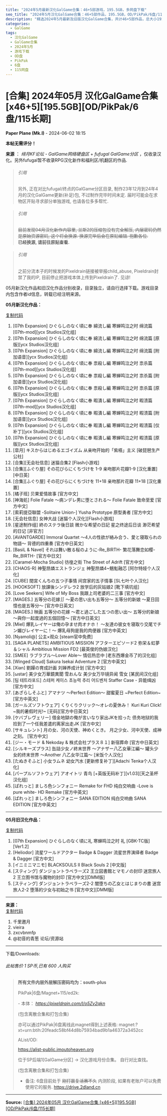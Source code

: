 ```yaml
---
title: "2024年5月最新汉化GalGame合集：46+5部游戏，195.5GB，多网盘下载"
seo_title: "2024年5月汉化GalGame合集：46+5部作品，195.5GB，OD/PikPak/6盘/115下载"
description: "精选2024年5月最新及旧版汉化GalGame合集，共计46+5部作品，总大小195.5GB。提供OD、PikPak、6盘、115等多种下载方式，便捷获取最新汉化GalGame资源。"
categories:
  - GalGame
tags:
  - 汉化GalGame
  - GalGame合集
  - 2024年5月
  - 游戏下载
  - OD盘
  - PikPak
  - 6盘
  - 115网盘
---
```


# [合集] 2024年05月 汉化GalGame合集 [x46+5][195.5GB][OD/PikPak/6盘/115长期]

**Paper Plane (Mk.I)** - 2024-06-02 18:15

**本帖无需评分！**  
  
  
  
**来源** ： _绯月KF论坛 - GalGame网络硬盘区_ \+ _fufugal GalGame分区_ ，仅收录汉化。另外fufugal暂不收录RPG汉化新作和福利区/机翻区的作品.  
  
  
  
  


> ###### 引用
> 
> 另外, 正在对比fufugal/终点的GalGame分区目录, 制作23年12月到24年4月的汉化GalGame更新(补足)包, 不过制作完毕时间未定. 届时可能会在求物区开贴寻求部分单独游戏, 也请各位多多帮忙.

  
  


> ###### 引用
> 
> ~~目前发现04月汉化新作内容里, 兰斯2的压缩包没有完全解压, 内层密码仍然是原始资源密码, 这个将会换源. 换源完毕后会在原贴编辑. 抱歉各位.~~   
> **已经换源, 请前往原贴查看.**

  
  


> ###### 引用
> 
> 之前分流本子的时候发的Pixeldrain链接被举报child_abuse, Pixeldrain封禁了我的IP, 目前停止把游戏本体上传到Pixeldrain了. 见谅! 

  
  
  
  
  
05月新汉化作品和旧汉化作品分别收录，目录独立，请自行选择下载。游戏目录内包含作者id信息，转载已经注明来源。  
  
  
  
  
**05月新汉化作品：**  
  
[复制代码](javascript:)

  1. [07th Expansion] ひぐらしのなく頃に奉 綿流し編 寒蝉鸣泣之时 绵流篇 [07th-mod][ycx Studios汉化组]
  2. [07th Expansion] ひぐらしのなく頃に奉 綿流し編 寒蝉鸣泣之时 绵流篇 [原版][ycx Studios汉化组]
  3. [07th Expansion] ひぐらしのなく頃に奉 綿流し編 寒蝉鸣泣之时 绵流篇 [附加语音][ycx Studios汉化组]
  4. [07th Expansion] ひぐらしのなく頃に奉 祟殺し編 寒蝉鸣泣之时 祟杀篇 [07th-mod][ycx Studios汉化组]
  5. [07th Expansion] ひぐらしのなく頃に奉 祟殺し編 寒蝉鸣泣之时 祟杀篇 [附加语音][ycx Studios汉化组]
  6. [07th Expansion] ひぐらしのなく頃に奉 祟殺し編 寒蝉鸣泣之时 祟杀篇 [原版][ycx Studios汉化组]
  7. [07th Expansion] ひぐらしのなく頃に奉 暇潰し編 寒蝉鸣泣之时 暇溃篇 [07th-mod][ycx Studios汉化组]
  8. [07th Expansion] ひぐらしのなく頃に奉 暇潰し編 寒蝉鸣泣之时 暇溃篇 [附加语音][ycx Studios汉化组]
  9. [07th Expansion] ひぐらしのなく頃に奉 暇潰し編 寒蝉鸣泣之时 暇溃篇 [仅补丁][ycx Studios汉化组]
  10. [07th Expansion] ひぐらしのなく頃に奉 暇潰し編 寒蝉鸣泣之时 暇溃篇 [原版][ycx Studios汉化组]
  11. [皐月] キスからはじめるエゴイズム 从亲吻开始的「紫梧」主义 [破琵琶生产公社]
  12. [合集][无会社信息] 迷猫合集2 [Flash小游戏]
  13. [合集][ふぐり屋] その花びらにくちづけを 1-9 亲吻那片花瓣1-9 [汉化重置][中日英]
  14. [合集][ふぐり屋] その花びらにくちづけを 11+18 亲吻那片花瓣 11+18 [汉化重置]
  15. [橘子班] 贝果爱情故事 [官方中文]
  16. [神海処] Folie Fatale ～病ンデレ男に堕とされる～ Folie Fatale 致命至爱 [官方中文]
  17. [索莉提亞聯盟 -Solitaire Union-] Yusha Prototype 原型勇者 [官方中文]
  18. [无会社信息] 女神大战 [迷猫个人汉化][Flash小游戏]
  19. [星途制作组] 終のステラ後日談 微かな希望の日記 星之终途后日谈 渺茫希望的日记 [非官方]
  20. [AVANTGARDE] Immoral Quartet ～4人の性欲が絡み合う、愛と寝取られの物語～ 背德的四重奏 [官方中日英文]
  21. [BasiL & Navel] それは舞い散る桜のように-Re_BIRTH- 繁花落舞恋如樱-Re_BIRTH- [官方中日文]
  22. [Caramel-Mocha Studio] 彷徨之街 The Street of Adrift [官方中文]
  23. [CHAOS-R] 神聖昂燐エストランジェ 神聖昂燐4~魑鬽融芯 [阿尔特娅个人汉化]
  24. [CUBE] 間宮くんちの五つ子事情 间宫家的五子情事 [SL七叶个人汉化]
  25. [HOOKSOFT] 放課後シンデレラ2 放学后的灰姑娘2 [靴下填坑组]
  26. [Love Seekers] Wife of My Boss 我跟上司老婆的二三事 [官方中文]
  27. [MAGES.] 五等分の花嫁∬ ～夏の思い出も五等分～ 五等分的新娘 ～夏日回憶也是五等分～ [官方中日英文]
  28. [MAGES.] 映画 五等分の花嫁 ～君と過ごした五つの思い出～ 五等分的新娘～與你一起度過的五個回憶～ [官方中日英文]
  29. [Miel] 爆乳レイヤーは俺の孕ませ肉オナホ！ ～友達の彼女を寝取り交尾でチン媚びレイヤーに！～ 爆乳母狗是我的肉便器 [官方中英文]
  30. [Nyamoli@] 公主×观众 [steam官中免费]
  31. [SAGA PLANETS] AMBITIOUS MISSION アフターエピソード2 弥栄＆虹夢＆シャル Ambitious Mission FD2 [最英俊的伪娘汉化]
  32. [SMEE] ラブラブル～Lover Able～ 情侣热恋中 [老东西爆金币了的汉化组]
  33. [Winged Cloud] Sakura Isekai Adventure 2 [官方中英文]
  34. [Xian] 劉嬋の育成計画 刘婵养成计划 [官方中文]
  35. [ωstar] 美少女万華鏡異聞 雪おんな 美少女万华镜异闻 雪女 [某民间汉化组]
  36. [팀 테트라포드] 스테퍼 케이스 초능력 추리 어드벤처 Staffer Case - 异能缉凶 [官方中文]
  37. [あざらしそふと] アマナツ ～Perfect Edition～ 甜蜜夏日 ~Perfect Edition~ [官方中英文]
  38. [ガールズソフトウェア] くりくりクリック～オレの夏休み！ Kuri Kuri Click! ~我的暑假时光!~ [无码][官方中日英文]
  39. [ケバブレヴェリー] 借金地獄の俺が言いなり家出JKを拾った 债务地狱的我捡到了一个任我差遣的离家出走JK [官方中文]
  40. [サキュレント] 月の女、河の天使、神めくとき。 月之少女、河中天使、成神之刻。 [官方中文]
  41. [ジー・モード & Nekoday & 株式会社プラス８１] 新宿葬命 [官方中日英文]
  42. [シルキーズプラス] 缶詰少女ノ終末世界 ～アナザー八乙女華江編～ 罐头少女的终末世界 ～Another 八乙女华江篇～ [米饭个人汉化]
  43. [たぬきそふと] 小女ラムネ 幼女汽水 [更新修复补丁][Adachi Tenka个人汉化]
  44. [パープルソフトウェア] アオイトリ 青鸟 [+英版无码补丁][v1.03][天之圣杯汉化组]
  45. [ぱれっと] ましろ色シンフォニー Remake for FHD 纯白交响曲 -Love is pure white- HD Remake [官方中英文]
  46. [ぱれっと] ましろ色シンフォニー SANA EDITION 纯白交响曲 SANA EDITION [官方中英文]

  
---  
  
  
  
  
**05月旧汉化作品：**  
  
[复制代码](javascript:)

  1. [07th Expansion] ひぐらしのなく頃に礼 寒蝉鸣泣之时 礼 [GBK-TC版][Ver1.2]
  2. [Heliodor] 流星ワールドアクター Badge & Dagger 流星世界演绎者 Badge & Dagger [官方中文]
  3. [イニミニマニモ] BLACKSOULS II Black Souls 2 [中文版]
  4. [スティング] ダンジョントラベラーズ2 王立図書館とマモノの封印 迷宫旅人2 王立图书馆与魔物的封印 [官方中文][DMM版]
  5. [スティング] ダンジョントラベラーズ2-2 闇堕ちの乙女とはじまりの書 迷宫旅人2-2 堕落的少女与初始之书 [官方中文][DMM版]

  
---  
  
  
  
  
**来源：**  
[复制代码](javascript:)

  1. 千里邀月
  2. vieira
  3. zxcvbnmfp
  4. @初音的青葱 论坛/资源站

  
---  
  
  
  
下载/Downloads:  
  
  
  
  
  


###### 此帖售价 1 SP币,已有 600 人购买

>   
>   
>   
> **所有文件内层外层解压密码均为：south-plus**  
>   
>   
>   
>   
>  PikPak|6盘/Magnet+115/ed2k:  
>   
>   
>  \- 本体： _https://pixeldrain.com/l/o5Zv2qkn_  
>   
>   
> (包含离散合集和打包合集)  
>   
>   
> 亦可以通过PikPak|6盘离线此magnet得到上述表格: magnet:?xt=urn:btih:20feadc58bf44d8b75934bad9b1a46372a3452cc  
>   
>   
>   
> AList/OD:  
>   
>   
> <https://alist-public.imoutoheaven.org>  
>   
> 位于SP后端1[GalGame分区] -> 汉化游戏月份合集。 自行对比查找。  
>   
>   
> (包含离散合集和打包合集)  
>   
>   
> * 备注: 6盘目前处于 ~~刚打赢复活赛不久~~ 内测阶段, 如果有老账户可以免费使用它的服务. <https://drive.2dland.cn>  
>   
>   
>   
> 


---

**Source:** [[合集] 2024年05月 汉化GalGame合集 [x46+5][195.5GB][OD/PikPak/6盘/115长期]](https://www.south-plus.net/read.php?tid-2209828-fpage-6.html)
<script type="application/ld+json">
{
  "@context": "https://schema.org",
  "@type": "VideoGame",
  "name": "2024年05月 汉化GalGame合集",
  "alternateName": "[合集] 2024年05月 汉化GalGame合集 [x46+5][195.5GB][OD/PikPak/6盘/115长期]",
  "description": "本帖无需评分！ 来源 ： _绯月KF论坛 - GalGame网络硬盘区_ \\+ _fufugal GalGame分区_ ，仅收录汉化。另外fufugal暂不收录RPG汉化新作和福利区/机翻区的作品. > 引用 > > 另外, 正在对比fufugal/终点的GalGame分区目录,...",
  "datePublished": "2025-08-31 17:02:00",
  "author": {
    "@type": "Person",
    "name": "Paper Plane (Mk.I)"
  },
  "operatingSystem": "Windows",
  "applicationCategory": "GameApplication",
  "url": "https://www.south-plus.net/read.php?tid-2209828-fpage-6.html"
}
</script>